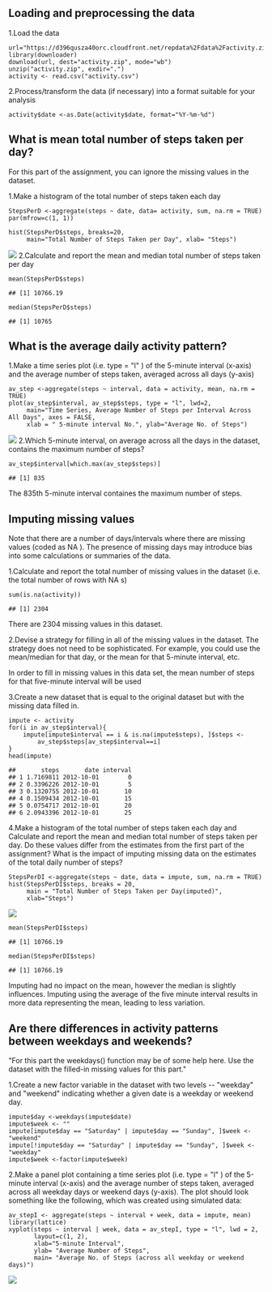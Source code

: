 Loading and preprocessing the data
----------------------------------

1.Load the data

    url="https://d396qusza40orc.cloudfront.net/repdata%2Fdata%2Factivity.zip"
    library(downloader)
    download(url, dest="activity.zip", mode="wb")
    unzip("activity.zip", exdir=".")
    activity <- read.csv("activity.csv")

2.Process/transform the data (if necessary) into a format suitable for
your analysis

    activity$date <-as.Date(activity$date, format="%Y-%m-%d")

What is mean total number of steps taken per day?
-------------------------------------------------

For this part of the assignment, you can ignore the missing values in
the dataset.

1.Make a histogram of the total number of steps taken each day

    StepsPerD <-aggregate(steps ~ date, data= activity, sum, na.rm = TRUE)
    par(mfrow=c(1, 1))

    hist(StepsPerD$steps, breaks=20,
         main="Total Number of Steps Taken per Day", xlab= "Steps")

![](PA1_template_files/figure-markdown_strict/unnamed-chunk-3-1.png)
2.Calculate and report the mean and median total number of steps taken
per day

    mean(StepsPerD$steps)

    ## [1] 10766.19

    median(StepsPerD$steps)

    ## [1] 10765

What is the average daily activity pattern?
-------------------------------------------

1.Make a time series plot (i.e. type = "l" ) of the 5-minute interval
(x-axis) and the average number of steps taken, averaged across all days
(y-axis)

    av_step <-aggregate(steps ~ interval, data = activity, mean, na.rm = TRUE)
    plot(av_step$interval, av_step$steps, type = "l", lwd=2,
         main="Time Series, Average Number of Steps per Interval Across All Days", axes = FALSE,
         xlab = " 5-minute interval No.", ylab="Average No. of Steps")

![](PA1_template_files/figure-markdown_strict/unnamed-chunk-5-1.png)
2.Which 5-minute interval, on average across all the days in the
dataset, contains the maximum number of steps?

    av_step$interval[which.max(av_step$steps)]

    ## [1] 835

The 835th 5-minute interval containes the maximum number of steps.

Imputing missing values
-----------------------

Note that there are a number of days/intervals where there are missing
values (coded as NA ). The presence of missing days may introduce bias
into some calculations or summaries of the data.

1.Calculate and report the total number of missing values in the dataset
(i.e. the total number of rows with NA s)

    sum(is.na(activity))

    ## [1] 2304

There are 2304 missing values in this dataset.

2.Devise a strategy for filling in all of the missing values in the
dataset. The strategy does not need to be sophisticated. For example,
you could use the mean/median for that day, or the mean for that
5-minute interval, etc.

In order to fill in missing values in this data set, the mean number of
steps for that five-minute interval will be used

3.Create a new dataset that is equal to the original dataset but with
the missing data filled in.

    impute <- activity
    for(i in av_step$interval){
        impute[impute$interval == i & is.na(impute$steps), ]$steps <-
            av_step$steps[av_step$interval==i]
    }
    head(impute)

    ##       steps       date interval
    ## 1 1.7169811 2012-10-01        0
    ## 2 0.3396226 2012-10-01        5
    ## 3 0.1320755 2012-10-01       10
    ## 4 0.1509434 2012-10-01       15
    ## 5 0.0754717 2012-10-01       20
    ## 6 2.0943396 2012-10-01       25

4.Make a histogram of the total number of steps taken each day and
Calculate and report the mean and median total number of steps taken per
day. Do these values differ from the estimates from the first part of
the assignment? What is the impact of imputing missing data on the
estimates of the total daily number of steps?

    StepsPerDI <-aggregate(steps ~ date, data = impute, sum, na.rm = TRUE)
    hist(StepsPerDI$steps, breaks = 20, 
         main = "Total Number of Steps Taken per Day(imputed)",
         xlab="Steps")

![](PA1_template_files/figure-markdown_strict/unnamed-chunk-9-1.png)

    mean(StepsPerDI$steps)

    ## [1] 10766.19

    median(StepsPerDI$steps)

    ## [1] 10766.19

Imputing had no impact on the mean, however the median is slightly
influences. Imputing using the average of the five minute interval
results in more data representing the mean, leading to less variation.

Are there differences in activity patterns between weekdays and weekends?
-------------------------------------------------------------------------

"For this part the weekdays() function may be of some help here. Use the
dataset with the filled-in missing values for this part."

1.Create a new factor variable in the dataset with two levels --
"weekday" and "weekend" indicating whether a given date is a weekday or
weekend day.

    impute$day <-weekdays(impute$date)
    impute$week <- ""
    impute[impute$day == "Saturday" | impute$day == "Sunday", ]$week <- "weekend"
    impute[!impute$day == "Saturday" | impute$day == "Sunday", ]$week <- "weekday"
    impute$week <-factor(impute$week)

2.Make a panel plot containing a time series plot (i.e. type = "l" ) of
the 5-minute interval (x-axis) and the average number of steps taken,
averaged across all weekday days or weekend days (y-axis). The plot
should look something like the following, which was created using
simulated data:

    av_stepI <- aggregate(steps ~ interval + week, data = impute, mean)
    library(lattice)
    xyplot(steps ~ interval | week, data = av_stepI, type = "l", lwd = 2, 
           layout=c(1, 2),
           xlab="5-minute Interval",
           ylab= "Average Number of Steps",
           main= "Average No. of Steps (across all weekday or weekend days)")

![](PA1_template_files/figure-markdown_strict/unnamed-chunk-11-1.png)
